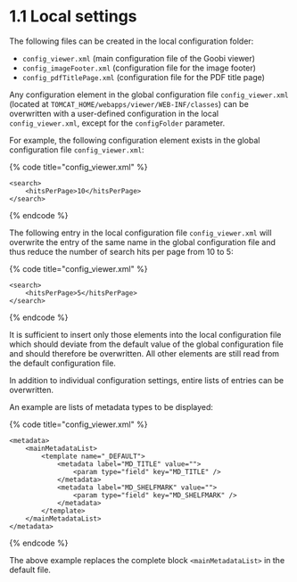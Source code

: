 # 1.1 Local settings

The following files can be created in the local configuration folder: 

* `config_viewer.xml` \(main configuration file of the Goobi viewer\)
* `config_imageFooter.xml` \(configuration file for the image footer\)
* `config_pdfTitlePage.xml` \(configuration file for the PDF title page\)

Any configuration element in the global configuration file `config_viewer.xml` \(located at `TOMCAT_HOME/webapps/viewer/WEB-INF/classes`\) can be overwritten with a user-defined configuration in the local `config_viewer.xml`, except for the `configFolder` parameter. 

For example, the following configuration element exists in the global configuration file `config_viewer.xml`:

{% code title="config\_viewer.xml" %}
```markup
<search>
    <hitsPerPage>10</hitsPerPage>
</search>
```
{% endcode %}

The following entry in the local configuration file `config_viewer.xml` will overwrite the entry of the same name in the global configuration file and thus reduce the number of search hits per page from 10 to 5:

{% code title="config\_viewer.xml" %}
```markup
<search>
    <hitsPerPage>5</hitsPerPage>
</search>
```
{% endcode %}

It is sufficient to insert only those elements into the local configuration file which should deviate from the default value of the global configuration file and should therefore be overwritten. All other elements are still read from the default configuration file. 

In addition to individual configuration settings, entire lists of entries can be overwritten.

An example are lists of metadata types to be displayed:

{% code title="config\_viewer.xml" %}
```markup
<metadata>
    <mainMetadataList>
        <template name="_DEFAULT">
            <metadata label="MD_TITLE" value="">
                <param type="field" key="MD_TITLE" />
            </metadata>
            <metadata label="MD_SHELFMARK" value="">
                <param type="field" key="MD_SHELFMARK" />
            </metadata>
        </template>
    </mainMetadataList>
</metadata>
```
{% endcode %}

The above example replaces the complete block `<mainMetadataList>` in the default file.

